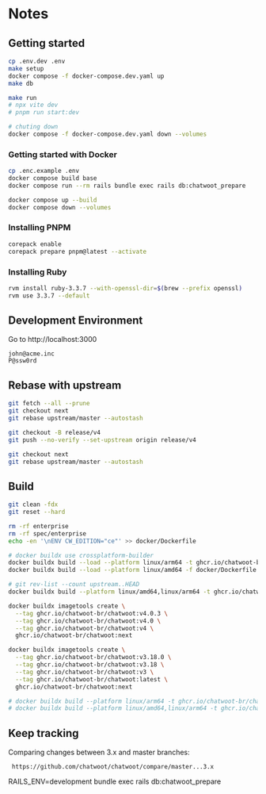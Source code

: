 # Notes

## Getting started

```bash
cp .env.dev .env
make setup
docker compose -f docker-compose.dev.yaml up
make db

make run
# npx vite dev
# pnpm run start:dev

# chuting down
docker compose -f docker-compose.dev.yaml down --volumes
```

### Getting started with Docker

```bash
cp .enc.example .env
docker compose build base
docker compose run --rm rails bundle exec rails db:chatwoot_prepare

docker compose up --build
docker compose down --volumes
```

### Installing PNPM

```bash
corepack enable
corepack prepare pnpm@latest --activate
```

### Installing Ruby

```bash
rvm install ruby-3.3.7 --with-openssl-dir=$(brew --prefix openssl)
rvm use 3.3.7 --default
```

## Development Environment

Go to http://localhost:3000

```
john@acme.inc
P@ssw0rd
```

## Rebase with upstream

```bash
git fetch --all --prune
git checkout next
git rebase upstream/master --autostash

git checkout -B release/v4
git push --no-verify --set-upstream origin release/v4

git checkout next
git rebase upstream/master --autostash
```

## Build

```sh
git clean -fdx
git reset --hard

rm -rf enterprise
rm -rf spec/enterprise
echo -en '\nENV CW_EDITION="ce"' >> docker/Dockerfile

# docker buildx use crossplatform-builder
docker buildx build --load --platform linux/arm64 -t ghcr.io/chatwoot-br/chatwoot:next -f docker/Dockerfile .
docker buildx build --load --platform linux/amd64 -f docker/Dockerfile .

# git rev-list --count upstream..HEAD
docker buildx build --platform linux/amd64,linux/arm64 -t ghcr.io/chatwoot-br/chatwoot:next -f docker/Dockerfile --push .

docker buildx imagetools create \
  --tag ghcr.io/chatwoot-br/chatwoot:v4.0.3 \
  --tag ghcr.io/chatwoot-br/chatwoot:v4.0 \
  --tag ghcr.io/chatwoot-br/chatwoot:v4 \
  ghcr.io/chatwoot-br/chatwoot:next

docker buildx imagetools create \
  --tag ghcr.io/chatwoot-br/chatwoot:v3.18.0 \
  --tag ghcr.io/chatwoot-br/chatwoot:v3.18 \
  --tag ghcr.io/chatwoot-br/chatwoot:v3 \
  --tag ghcr.io/chatwoot-br/chatwoot:latest \
  ghcr.io/chatwoot-br/chatwoot:next

# docker buildx build --platform linux/arm64 -t ghcr.io/chatwoot-br/chatwoot:latest -f docker/Dockerfile --push .
# docker buildx build --platform linux/amd64,linux/arm64 -t ghcr.io/chatwoot-br/chatwoot:wavoip -f docker/Dockerfile --push .
```

## Keep tracking

Comparing changes between 3.x and master branches:

     https://github.com/chatwoot/chatwoot/compare/master...3.x

RAILS_ENV=development bundle exec rails db:chatwoot_prepare